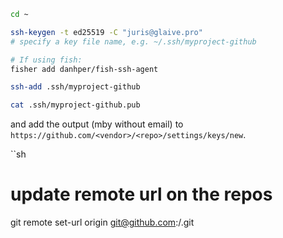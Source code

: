 ```sh
cd ~

ssh-keygen -t ed25519 -C "juris@glaive.pro"
# specify a key file name, e.g. ~/.ssh/myproject-github

# If using fish:
fisher add danhper/fish-ssh-agent

ssh-add .ssh/myproject-github

cat .ssh/myproject-github.pub
```

and add the output (mby without email) to `https://github.com/<vendor>/<repo>/settings/keys/new`.

``sh
# update remote url on the repos
git remote set-url origin git@github.com:<vendor>/<repo>.git
```

